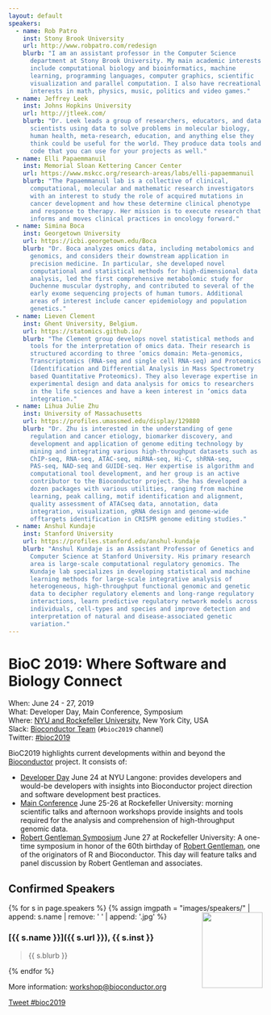 ```yaml
---
layout: default
speakers:
  - name: Rob Patro
    inst: Stony Brook University
    url: http://www.robpatro.com/redesign
    blurb: "I am an assistant professor in the Computer Science
      department at Stony Brook University. My main academic interests
      include computational biology and bioinformatics, machine
      learning, programming languages, computer graphics, scientific
      visualization and parallel computation. I also have recreational
      interests in math, physics, music, politics and video games."
  - name: Jeffrey Leek
    inst: Johns Hopkins University
    url: http://jtleek.com/
    blurb: "Dr. Leek leads a group of researchers, educators, and data
      scientists using data to solve problems in molecular biology,
      human health, meta-research, education, and anything else they
      think could be useful for the world. They produce data tools and
      code that you can use for your projects as well."
  - name: Elli Papaemmanuil
    inst: Memorial Sloan Kettering Cancer Center
    url: https://www.mskcc.org/research-areas/labs/elli-papaemmanuil
    blurb: "The Papaemmanuil lab is a collective of clinical,
      computational, molecular and mathematic research investigators
      with an interest to study the role of acquired mutations in
      cancer development and how these determine clinical phenotype
      and response to therapy. Her mission is to execute research that
      informs and moves clinical practices in oncology forward."
  - name: Simina Boca
    inst: Georgetown University
    url: https://icbi.georgetown.edu/Boca
    blurb: "Dr. Boca analyzes omics data, including metabolomics and
      genomics, and considers their downstream application in
      precision medicine. In particular, she developed novel
      computational and statistical methods for high-dimensional data
      analysis, led the first comprehensive metabolomic study for
      Duchenne muscular dystrophy, and contributed to several of the
      early exome sequencing projects of human tumors. Additional
      areas of interest include cancer epidemiology and population
      genetics."
  - name: Lieven Clement
    inst: Ghent University, Belgium.
    url: https://statomics.github.io/
    blurb: "The Clement group develops novel statistical methods and
      tools for the interpretation of omics data. Their research is
      structured according to three ‘omics domain: Meta-genomics,
      Transcriptomics (RNA-seq and single cell RNA-seq) and Proteomics
      (Identification and Differential Analysis in Mass Spectrometry
      based Quantitative Proteomics). They also leverage expertise in
      experimental design and data analysis for omics to researchers
      in the life sciences and have a keen interest in ‘omics data
      integration."
  - name: Lihua Julie Zhu
    inst: University of Massachusetts
    url: https://profiles.umassmed.edu/display/129880
    blurb: "Dr. Zhu is interested in the understanding of gene
      regulation and cancer etiology, biomarker discovery, and
      development and application of genome editing technology by
      mining and integrating various high-throughput datasets such as
      ChIP-seq, RNA-seq, ATAC-seq, miRNA-seq, Hi-C, shRNA-seq,
      PAS-seq, NAD-seq and GUIDE-seq. Her expertise is algorithm and
      computational tool development, and her group is an active
      contributor to the Bioconductor project. She has developed a
      dozen packages with various utilities, ranging from machine
      learning, peak calling, motif identification and alignment,
      quality assessment of ATACseq data, annotation, data
      integration, visualization, gRNA design and genome-wide
      offtargets identification in CRISPR genome editing studies."
  - name: Anshul Kundaje
    inst: Stanford University
    url: https://profiles.stanford.edu/anshul-kundaje
    blurb: "Anshul Kundaje is an Assistant Professor of Genetics and
      Computer Science at Stanford University. His primary research
      area is large-scale computational regulatory genomics. The
      Kundaje lab specializes in developing statistical and machine
      learning methods for large-scale integrative analysis of
      heterogeneous, high-throughput functional genomic and genetic
      data to decipher regulatory elements and long-range regulatory
      interactions, learn predictive regulatory network models across
      individuals, cell-types and species and improve detection and
      interpretation of natural and disease-associated genetic
      variation."
---
```

# BioC 2019: Where Software and Biology Connect

When: June 24 - 27, 2019<br />
What: Developer Day, Main Conference, Symposium<br />
Where: [NYU and Rockefeller University][venue], New York City, USA<br />
Slack: [Bioconductor Team][] (`#bioc2019` channel)<br />
Twitter: [#bioc2019][tweet]<br />

[tweet]: https://twitter.com/hashtag/bioc2019?f=tweets
[venue]: ./travel-accommodations
[Bioconductor Team]: https://bioc-community.herokuapp.com/

BioC2019 highlights current developments within and beyond
the [Bioconductor](https://www.bioconductor.org) project. It consists of:
* [Developer Day](./schedule-developer-day) June 24 at NYU Langone:
  provides developers and would-be developers with insights into
  Bioconductor project direction and software development best
  practices.
* [Main Conference](./schedule) June 25-26 at Rockefeller University:
  morning scientific talks and afternoon workshops provide insights
  and tools required for the analysis and comprehension of
  high-throughput genomic data.
* [Robert Gentleman Symposium](./schedule-gentleman-day) June 27 at
  Rockefeller University: A one-time symposium in honor of the 60th
  birthday of [Robert
  Gentleman](https://en.wikipedia.org/wiki/Robert_Gentleman_(statistician)),
  one of the originators of R and Bioconductor. This day will feature
  talks and panel discussion by Robert Gentleman and associates.


## Confirmed Speakers

{% for s in page.speakers %}
{% assign imgpath = "images/speakers/" | append: s.name | remove: ' ' | append: '.jpg' %}
<img src="{{ imgpath }}" style="float:right; width:120px; height:150px; object-fit: cover">
### [{{ s.name }}]({{ s.url }}), {{ s.inst }}

> {{ s.blurb }}

{% endfor %}

More information: [workshop@bioconductor.org][contact]

<a href="https://twitter.com/intent/tweet?button_hashtag=bioc2019&ref_src=twsrc%5Etfw"
    class="twitter-hashtag-button"
    data-show-count="false">Tweet #bioc2019</a>

<script async src="https://platform.twitter.com/widgets.js" charset="utf-8"></script>

[contact]: mailto:workshop@bioconductor.org?subject=BioC2019%20question
